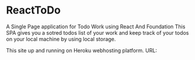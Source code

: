 # ReactToDo
A Single Page application for Todo Work using React And Foundation
This SPA gives you a sotred todos list of your work and keep track of your todos on your local machine by using local storage.

This site up and running on Heroku webhosting platform. 
URL: 
